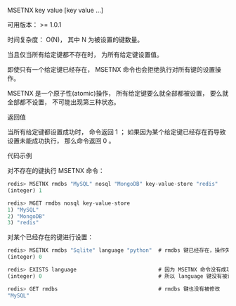 MSETNX key value [key value …]

可用版本： >= 1.0.1

时间复杂度： O(N)， 其中 N 为被设置的键数量。

当且仅当所有给定键都不存在时， 为所有给定键设置值。

即使只有一个给定键已经存在， MSETNX 命令也会拒绝执行对所有键的设置操作。

MSETNX 是一个原子性(atomic)操作， 所有给定键要么就全部都被设置， 要么就全部都不设置， 不可能出现第三种状态。

返回值

当所有给定键都设置成功时， 命令返回 1 ； 如果因为某个给定键已经存在而导致设置未能成功执行， 那么命令返回 0 。

代码示例

对不存在的键执行 MSETNX 命令：

```javascript
redis> MSETNX rmdbs "MySQL" nosql "MongoDB" key-value-store "redis"
(integer) 1

redis> MGET rmdbs nosql key-value-store
1) "MySQL"
2) "MongoDB"
3) "redis"
```

对某个已经存在的键进行设置：

```javascript
redis> MSETNX rmdbs "Sqlite" language "python"  # rmdbs 键已经存在，操作失败
(integer) 0

redis> EXISTS language                          # 因为 MSETNX 命令没有成功执行
(integer) 0                                     # 所以 language 键没有被设置

redis> GET rmdbs                                # rmdbs 键也没有被修改
"MySQL"
```

